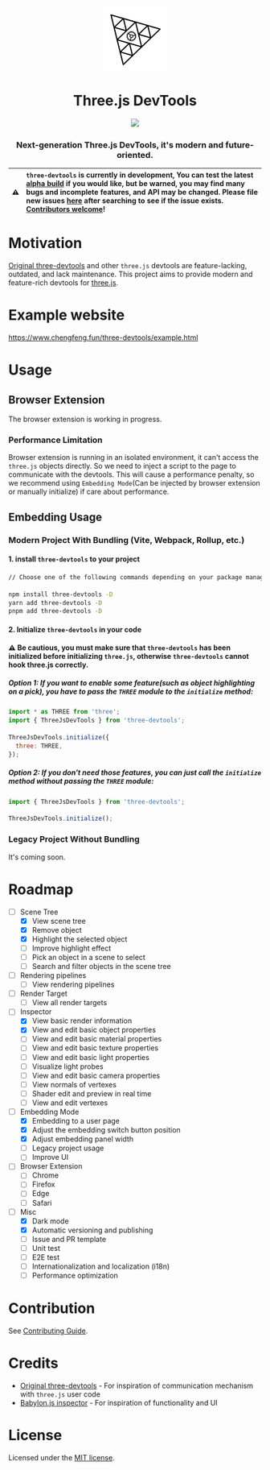 <p align="center">
  <img src="./resource/logo.svg" height="128">
  <h1 align="center">Three.js DevTools</h1>
</p>

<p align="center">
  <a href="https://www.npmjs.com/package/three-devtools"><img src="https://img.shields.io/npm/v/three-devtools?style=for-the-badge"></a>
</p>

<h3 align="center">
  Next-generation Three.js DevTools, it's modern and future-oriented.
</h3>

| ⚠️  | `three-devtools` is currently in development, You can test the latest [alpha build](https://www.npmjs.com/package/three-devtools) if you would like, but be warned, you may find many bugs and incomplete features, and API may be changed. Please file new issues [here](https://github.com/vimcaw/three-devtools/issues) after searching to see if the issue exists. [Contributors welcome](https://github.com/vimcaw/three-devtools/blob/main/CONTRIBUTING.md)! |
| --- | :----------------------------------------------------------------------------------------------------------------------------------------------------------------------------------------------------------------------------------------------------------------------------------------------------------------------------------------------------------------------------------------------------------------------------------------------------------------------------------------------------------------------- |

# Motivation

[Original three-devtools](https://github.com/threejs/three-devtools) and other `three.js` devtools are feature-lacking, outdated, and lack maintenance. This project aims to provide modern and feature-rich devtools for [three.js](https://threejs.org).

# Example website

https://www.chengfeng.fun/three-devtools/example.html

# Usage

## Browser Extension

The browser extension is working in progress.

### Performance Limitation

Browser extension is running in an isolated environment, it can't access the `three.js` objects directly. So we need to inject a script to the page to communicate with the devtools. This will cause a performance penalty, so we recommend using `Embedding Mode`(Can be injected by browser extension or manually initialize) if care about performance.

## Embedding Usage

### Modern Project With Bundling (Vite, Webpack, Rollup, etc.)

#### 1. install `three-devtools` to your project

```bash
// Choose one of the following commands depending on your package manager

npm install three-devtools -D
yarn add three-devtools -D
pnpm add three-devtools -D
```

#### 2. Initialize `three-devtools` in your code

**⚠️ Be cautious, you must make sure that `three-devtools` has been initialized before initializing `three.js`, otherwise `three-devtools` cannot hook three.js correctly.**

##### Option 1: If you want to enable some feature(such as object highlighting on a pick), you have to pass the `THREE` module to the `initialize` method:

```js
import * as THREE from 'three';
import { ThreeJsDevTools } from 'three-devtools';

ThreeJsDevTools.initialize({
  three: THREE,
});
```

##### Option 2: If you don't need those features, you can just call the `initialize` method without passing the `THREE` module:

```js
import { ThreeJsDevTools } from 'three-devtools';

ThreeJsDevTools.initialize();
```

### Legacy Project Without Bundling

It's coming soon.

# Roadmap

- [ ] Scene Tree
  - [x] View scene tree
  - [x] Remove object
  - [x] Highlight the selected object
  - [ ] Improve highlight effect
  - [ ] Pick an object in a scene to select
  - [ ] Search and filter objects in the scene tree
- [ ] Rendering pipelines
  - [ ] View rendering pipelines
- [ ] Render Target
  - [ ] View all render targets
- [ ] Inspector
  - [x] View basic render information
  - [x] View and edit basic object properties
  - [ ] View and edit basic material properties
  - [ ] View and edit basic texture properties
  - [ ] View and edit basic light properties
  - [ ] Visualize light probes
  - [ ] View and edit basic camera properties
  - [ ] View normals of vertexes
  - [ ] Shader edit and preview in real time
  - [ ] View and edit vertexes
- [ ] Embedding Mode
  - [x] Embedding to a user page
  - [x] Adjust the embedding switch button position
  - [x] Adjust embedding panel width
  - [ ] Legacy project usage
  - [ ] Improve UI
- [ ] Browser Extension
  - [ ] Chrome
  - [ ] Firefox
  - [ ] Edge
  - [ ] Safari
- [ ] Misc
  - [x] Dark mode
  - [x] Automatic versioning and publishing
  - [ ] Issue and PR template
  - [ ] Unit test
  - [ ] E2E test
  - [ ] Internationalization and localization (i18n)
  - [ ] Performance optimization

# Contribution

See [Contributing Guide](CONTRIBUTING.md).

# Credits

- [Original three-devtools](https://github.com/threejs/three-devtools) - For inspiration of communication mechanism with `three.js` user code
- [Babylon.js inspector](https://doc.babylonjs.com/toolsAndResources/inspector) - For inspiration of functionality and UI

# License

Licensed under the [MIT license](./LICENSE).
